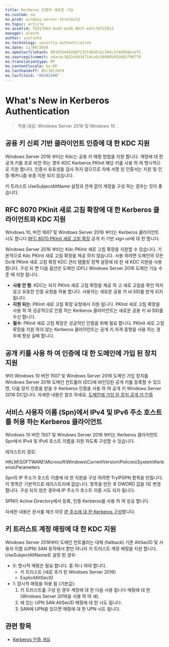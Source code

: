 ```yaml
---
title: Kerberos 인증의 새로운 기능
ms.custom: na
ms.prod: windows-server-threshold
ms.topic: article
ms.assetid: 7bd17803-6e42-4a3b-803f-e47c74725813
manager: alanth
author: justinha
ms.technology: security-authentication
ms.date: 11/09/2016
ms.openlocfilehash: 90107bd49268f232fd6d532c304c2fdd050bcbf5
ms.sourcegitcommit: c6acac3622e5d34714ca5c569805931681f98779
ms.translationtype: MT
ms.contentlocale: ko-KR
ms.lasthandoff: 05/30/2019
ms.locfileid: "66391500"
---
```

# <a name="whats-new-in-kerberos-authentication"></a>What's New in Kerberos Authentication

>적용 대상: Windows Server 2016 및 Windows 10

## <a name="kdc-support-for-public-key-trust-based-client-authentication"></a>공용 키 신뢰 기반 클라이언트 인증에 대 한 KDC 지원

Windows Server 2016 부터는 Kdc는 공용 키 매핑 방법을 지원 합니다. 계정에 대 한 공개 키를 프로 비전 하는 경우 KDC Kerberos PKInit 해당 키를 사용 하 여 명시적으로 지원 합니다. 인증서 유효성을 검사 하지 않으므로 자체 서명 된 인증서는 지원 및 인증 메커니즘 보증 지원 되지 않습니다.

키 트러스트 UseSubjectAltName 설정과 관계 없이 계정을 구성 하는 경우는 것이 좋습니다.

## <a name="kerberos-client-and-kdc-support-for-rfc-8070-pkinit-freshness-extension"></a>RFC 8070 PKInit 새로 고침 확장에 대 한 Kerberos 클라이언트와 KDC 지원

Windows 10, 버전 1607 및 Windows Server 2016 부터는 Kerberos 클라이언트 시도 합니다 [RFC 8070 PKInit 새로 고침 확장](https://datatracker.ietf.org/doc/draft-ietf-kitten-pkinit-freshness/) 공개 키 기반 sign on에 대 한 합니다. 

Windows Server 2016 부터는 Kdc PKInit 새로 고침 확장을 지원할 수 있습니다. 기본적으로 Kdc PKInit 새로 고침 확장을 제공 하지 않습니다. 사용 하려면 도메인의 모든 Dc에 PKInit 새로 고침 확장 KDC 관리 템플릿 정책 설정에 대 한 새 KDC 지원을 사용 합니다. 구성 되 면 다음 옵션은 도메인 (DFL) Windows Server 2016 도메인 기능 수준 때 지원 됩니다.

- **사용 안 함**: KDC는 되지 PKInit 새로 고침 확장을 제공 하 고 새로 고침을 확인 하지 않고 유효한 인증 요청을 허용 합니다. 사용자는 새로운 공용 키 id SID를 받게 되지 됩니다.
- **지원 되는**: PKInit 새로 고침 확장 요청에서 지원 됩니다. PKInit 새로 고침 확장을 사용 하 여 성공적으로 인증 하는 Kerberos 클라이언트는 새로운 공용 키 id SID를 수신 합니다.
- **필수**: PKInit 새로 고침 확장은 성공적인 인증을 위해 필요 합니다. PKInit 새로 고침 확장을 지원 하지 않는 Kerberos 클라이언트는 공개 키 자격 증명을 사용 하는 경우에 항상 실패 합니다.

## <a name="domain-joined-device-support-for-authentication-using-public-key"></a>공개 키를 사용 하 여 인증에 대 한 도메인에 가입 된 장치 지원

부터 Windows 10 버전 1507 및 Windows Server 2016 도메인 가입 장치를 Windows Server 2016 도메인 컨트롤러 (DC)에 바인딩된 공개 키를 등록할 수 있으면, 다음 장치 인증을 받을 수 Kerberos 인증을 사용 하 여 공개 키 Windows Server 2016 DC입니다. 자세한 내용은 참조 하세요. [도메인에 가입 된 장치 공개 키 인증](Domain-joined-Device-Public-Key-Authentication.md)

## <a name="kerberos-clients-allow-ipv4-and-ipv6-address-hostnames-in-service-principal-names-spns"></a>서비스 사용자 이름 (Spn)에서 IPv4 및 IPv6 주소 호스트를 허용 하는 Kerberos 클라이언트

Windows 10 버전 1507 및 Windows Server 2016 부터는 Kerberos 클라이언트 Spn에서 IPv4 및 IPv6 호스트 이름을 지원 하도록 구성할 수 있습니다. 

레지스트리 경로:

HKLM\SOFTWARE\Microsoft\Windows\CurrentVersion\Policies\System\Kerberos\Parameters

Spn의 IP 주소가 호스트 이름에 대 한 지원을 구성 하려면 TryIPSPN 항목을 만듭니다. 이 항목은 기본적으로 레지스트리에 없습니다. 항목을 만든 후 DWORD 값을 1로 변경 합니다. 구성 되지 않은 경우에 IP 주소가 호스트 이름 시도 되지 됩니다.

SPN이 Active Directory에서 등록, 인증 Kerberos를 사용 하 여 성공 합니다. 

자세한 내용은 문서를 체크 아웃 [IP 주소에 대 한 Kerberos 구성](configuring-kerberos-over-ip.md)합니다.

## <a name="kdc-support-for-key-trust-account-mapping"></a>키 트러스트 계정 매핑에 대 한 KDC 지원

Windows Server 2016부터 도메인 컨트롤러는 대체 (fallback) 기존 AltSecID 및 사용자 이름 (UPN) SAN 동작에서 뿐만 아니라 키 트러스트 계정 매핑을 지원 합니다. UseSubjectAltName로 설정 된 경우:

- 0: 명시적 매핑은 필요 합니다. 중 하나 여야 합니다.
    - 키 트러스트 (새로 추가 된 Windows Server 2016)
    - ExplicitAltSecID
- 1: 암시적 매핑을 허용 됨 (기본값):
    1. 키 트러스트를 구성 된 경우 계정에 대 한 다음 사용 됩니다 매핑에 대 한 (Windows Server 2016을 사용 하 여 새).
    2. 에 있는 UPN SAN AltSecID 매핑에 대 한 시도 됩니다.
    3. SAN에 UPN을 있으면 매핑에 대 한 UPN 시도 됩니다.

## <a name="see-also"></a>관련 항목

- [Kerberos 인증 개요](kerberos-authentication-overview.md)
